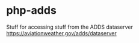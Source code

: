 # php-adds
Stuff for accessing stuff from the ADDS dataserver https://aviationweather.gov/adds/dataserver
